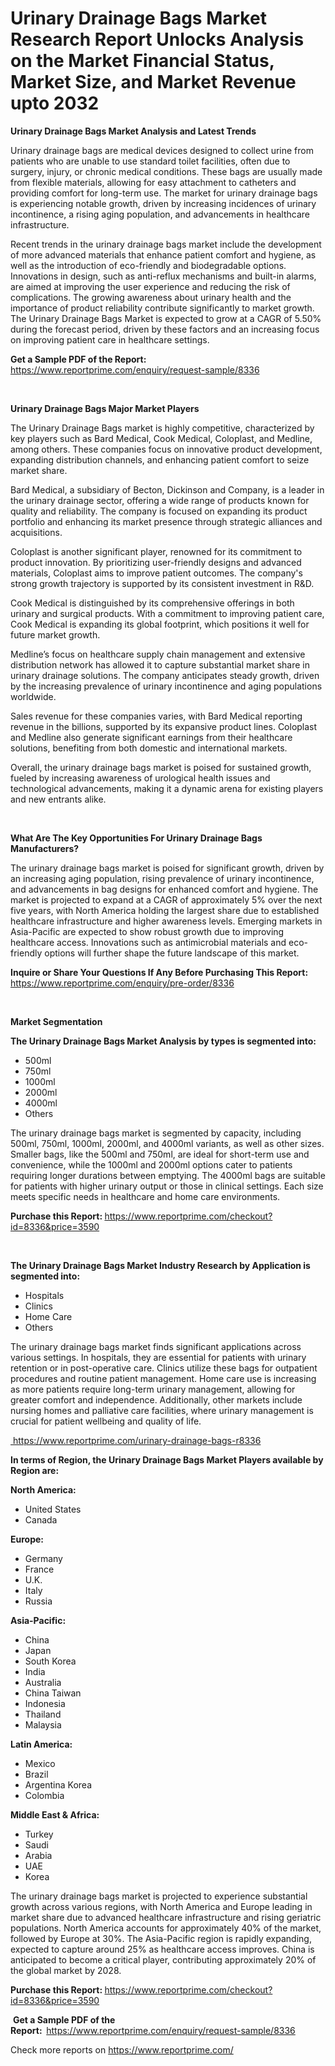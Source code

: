 <p><h1>Urinary Drainage Bags Market Research Report Unlocks Analysis on the Market Financial Status, Market Size, and Market Revenue upto 2032</h1></p><p><strong>Urinary Drainage Bags Market Analysis and Latest Trends</strong></p>
<p><p>Urinary drainage bags are medical devices designed to collect urine from patients who are unable to use standard toilet facilities, often due to surgery, injury, or chronic medical conditions. These bags are usually made from flexible materials, allowing for easy attachment to catheters and providing comfort for long-term use. The market for urinary drainage bags is experiencing notable growth, driven by increasing incidences of urinary incontinence, a rising aging population, and advancements in healthcare infrastructure.</p><p>Recent trends in the urinary drainage bags market include the development of more advanced materials that enhance patient comfort and hygiene, as well as the introduction of eco-friendly and biodegradable options. Innovations in design, such as anti-reflux mechanisms and built-in alarms, are aimed at improving the user experience and reducing the risk of complications. The growing awareness about urinary health and the importance of product reliability contribute significantly to market growth. The Urinary Drainage Bags Market is expected to grow at a CAGR of 5.50% during the forecast period, driven by these factors and an increasing focus on improving patient care in healthcare settings.</p></p>
<p><strong>Get a Sample PDF of the Report:&nbsp;</strong> <a href="https://www.reportprime.com/enquiry/request-sample/8336?utm_campaign=2458&utm_medium=2&utm_source=Github&utm_content=ia&utm_term=19032025&utm_id=urinary-drainage-bags">https://www.reportprime.com/enquiry/request-sample/8336</a></p>
<p>&nbsp;</p>
<p><strong>Urinary Drainage Bags Major Market Players</strong></p>
<p><p>The Urinary Drainage Bags market is highly competitive, characterized by key players such as Bard Medical, Cook Medical, Coloplast, and Medline, among others. These companies focus on innovative product development, expanding distribution channels, and enhancing patient comfort to seize market share.</p><p>Bard Medical, a subsidiary of Becton, Dickinson and Company, is a leader in the urinary drainage sector, offering a wide range of products known for quality and reliability. The company is focused on expanding its product portfolio and enhancing its market presence through strategic alliances and acquisitions.</p><p>Coloplast is another significant player, renowned for its commitment to product innovation. By prioritizing user-friendly designs and advanced materials, Coloplast aims to improve patient outcomes. The company's strong growth trajectory is supported by its consistent investment in R&D.</p><p>Cook Medical is distinguished by its comprehensive offerings in both urinary and surgical products. With a commitment to improving patient care, Cook Medical is expanding its global footprint, which positions it well for future market growth.</p><p>Medline’s focus on healthcare supply chain management and extensive distribution network has allowed it to capture substantial market share in urinary drainage solutions. The company anticipates steady growth, driven by the increasing prevalence of urinary incontinence and aging populations worldwide.</p><p>Sales revenue for these companies varies, with Bard Medical reporting revenue in the billions, supported by its expansive product lines. Coloplast and Medline also generate significant earnings from their healthcare solutions, benefiting from both domestic and international markets.</p><p>Overall, the urinary drainage bags market is poised for sustained growth, fueled by increasing awareness of urological health issues and technological advancements, making it a dynamic arena for existing players and new entrants alike.</p></p>
<p>&nbsp;</p>
<p><strong>What Are The Key Opportunities For Urinary Drainage Bags Manufacturers?</strong></p>
<p><p>The urinary drainage bags market is poised for significant growth, driven by an increasing aging population, rising prevalence of urinary incontinence, and advancements in bag designs for enhanced comfort and hygiene. The market is projected to expand at a CAGR of approximately 5% over the next five years, with North America holding the largest share due to established healthcare infrastructure and higher awareness levels. Emerging markets in Asia-Pacific are expected to show robust growth due to improving healthcare access. Innovations such as antimicrobial materials and eco-friendly options will further shape the future landscape of this market.</p></p>
<p><strong>Inquire or Share Your Questions If Any Before Purchasing This Report:</strong> <a href="https://www.reportprime.com/enquiry/pre-order/8336?utm_campaign=2458&utm_medium=2&utm_source=Github&utm_content=ia&utm_term=19032025&utm_id=urinary-drainage-bags">https://www.reportprime.com/enquiry/pre-order/8336</a></p>
<p>&nbsp;</p>
<p><strong>Market Segmentation</strong></p>
<p><strong>The Urinary Drainage Bags Market Analysis by types is segmented into:</strong></p>
<p><ul><li>500ml</li><li>750ml</li><li>1000ml</li><li>2000ml</li><li>4000ml</li><li>Others</li></ul></p>
<p><p>The urinary drainage bags market is segmented by capacity, including 500ml, 750ml, 1000ml, 2000ml, and 4000ml variants, as well as other sizes. Smaller bags, like the 500ml and 750ml, are ideal for short-term use and convenience, while the 1000ml and 2000ml options cater to patients requiring longer durations between emptying. The 4000ml bags are suitable for patients with higher urinary output or those in clinical settings. Each size meets specific needs in healthcare and home care environments.</p></p>
<p><strong>Purchase this Report:&nbsp;</strong><a href="https://www.reportprime.com/checkout?id=8336&price=3590&utm_campaign=2458&utm_medium=2&utm_source=Github&utm_content=ia&utm_term=19032025&utm_id=urinary-drainage-bags">https://www.reportprime.com/checkout?id=8336&price=3590</a></p>
<p>&nbsp;</p>
<p><strong>The Urinary Drainage Bags Market Industry Research by Application is segmented into:</strong></p>
<p><ul><li>Hospitals</li><li>Clinics</li><li>Home Care</li><li>Others</li></ul></p>
<p><p>The urinary drainage bags market finds significant applications across various settings. In hospitals, they are essential for patients with urinary retention or in post-operative care. Clinics utilize these bags for outpatient procedures and routine patient management. Home care use is increasing as more patients require long-term urinary management, allowing for greater comfort and independence. Additionally, other markets include nursing homes and palliative care facilities, where urinary management is crucial for patient wellbeing and quality of life.</p></p>
<p><a href="https://www.reportprime.com/urinary-drainage-bags-r8336?utm_campaign=2458&utm_medium=2&utm_source=Github&utm_content=ia&utm_term=19032025&utm_id=urinary-drainage-bags">&nbsp;https://www.reportprime.com/urinary-drainage-bags-r8336</a></p>
<p><strong>In terms of Region, the Urinary Drainage Bags Market Players available by Region are:</strong></p>
<p>
    <p> <strong> North America: </strong>
        <ul>
            <li>United States</li>
            <li>Canada</li>
        </ul>
        </p> 
    <p> <strong> Europe: </strong>
        <ul>
            <li>Germany</li>
            <li>France</li>
            <li>U.K.</li>
            <li>Italy</li>
            <li>Russia</li>
        </ul>
        </p> 
    <p> <strong> Asia-Pacific: </strong>
        <ul>
            <li>China</li>
            <li>Japan</li>
            <li>South Korea</li>
            <li>India</li>
            <li>Australia</li>
            <li>China Taiwan</li>
            <li>Indonesia</li>
            <li>Thailand</li>
            <li>Malaysia</li>
        </ul>
        </p> 
    <p> <strong> Latin America: </strong>
        <ul>
            <li>Mexico</li>
            <li>Brazil</li>
            <li>Argentina Korea</li>
            <li>Colombia</li>
        </ul>
        </p> 
    <p> <strong> Middle East & Africa: </strong>
        <ul>
            <li>Turkey</li>
            <li>Saudi</li>
            <li>Arabia</li>
            <li>UAE</li>
            <li>Korea</li>
        </ul>
    </p>
    </p>
<p><p>The urinary drainage bags market is projected to experience substantial growth across various regions, with North America and Europe leading in market share due to advanced healthcare infrastructure and rising geriatric populations. North America accounts for approximately 40% of the market, followed by Europe at 30%. The Asia-Pacific region is rapidly expanding, expected to capture around 25% as healthcare access improves. China is anticipated to become a critical player, contributing approximately 20% of the global market by 2028.</p></p>
<p><strong>Purchase this Report: </strong><a href="https://www.reportprime.com/checkout?id=8336&price=3590&utm_campaign=2458&utm_medium=2&utm_source=Github&utm_content=ia&utm_term=19032025&utm_id=urinary-drainage-bags">https://www.reportprime.com/checkout?id=8336&price=3590</a></p>
<p>&nbsp;<strong>Get a Sample PDF of the Report:&nbsp;&nbsp;</strong><a href="https://www.reportprime.com/enquiry/request-sample/8336?utm_campaign=2458&utm_medium=2&utm_source=Github&utm_content=ia&utm_term=19032025&utm_id=urinary-drainage-bags">https://www.reportprime.com/enquiry/request-sample/8336</a></p>
<p><strong></strong></p>
<p>Check more reports on <a href="https://www.reportprime.com/?utm_campaign=2458&utm_medium=2&utm_source=Github&utm_content=ia&utm_term=19032025&utm_id=urinary-drainage-bags">https://www.reportprime.com/</a></p>